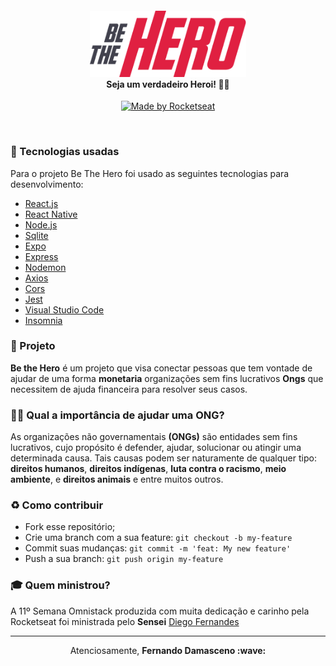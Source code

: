 <h4 align="center">
<img src="mobile/src/assets/logo@3x.png" width="250px" /><br>
 <b>Seja um verdadeiro Heroi!</b> 🦸‍♂️
</h4>
<p align="center">
  <a href="https://rocketseat.com.br">
    <img alt="Made by Rocketseat" src="https://img.shields.io/badge/made%20by-Rocketseat-red">
  </a>
</p>

<br>

### :rocket: Tecnologias usadas
Para o projeto Be The Hero foi usado as seguintes tecnologias para desenvolvimento:
- [React.js](https://pt-br.reactjs.org/)
- [React Native](https://reactnative.dev/)
- [Node.js](https://nodejs.org/en/)
- [Sqlite](https://www.sqlite.org/)
- [Expo](https://expo.io/)
- [Express](https://expressjs.com/pt-br/)
- [Nodemon](https://www.npmjs.com/package/nodemon)
- [Axios](https://www.npmjs.com/package/axios)
- [Cors](https://www.npmjs.com/package/cors)
- [Jest](https://www.npmjs.com/package/jest)
- [Visual Studio Code](https://code.visualstudio.com/)
- [Insomnia](https://insomnia.rest/)

### :muscle: Projeto

<b>Be the Hero</b> é um projeto que visa conectar pessoas que tem vontade de ajudar de uma forma <b>monetaria</b> organizações sem fins lucrativos <b>Ongs</b> que necessitem de ajuda financeira para resolver seus casos.  

### 🦸‍♂️ Qual a importância de ajudar uma ONG? <br>
As organizações não governamentais <b>(ONGs)</b> são entidades sem fins lucrativos, cujo propósito é defender, ajudar, solucionar ou atingir uma determinada causa. Tais causas podem ser naturamente de qualquer tipo: <b>direitos humanos</b>, <b>direitos indígenas</b>, <b>luta contra o racismo</b>, <b>meio ambiente</b>, e <b>direitos animais</b> e entre muitos outros.

### :recycle: Como contribuir

- Fork esse repositório;
- Crie uma branch com a sua feature: `git checkout -b my-feature`
- Commit suas mudanças: `git commit -m 'feat: My new feature'`
- Push a sua branch: `git push origin my-feature`

### :mortar_board: Quem ministrou?

A 11º Semana Omnistack produzida com muita dedicação e carinho pela Rocketseat foi ministrada pelo <b>Sensei</b> [Diego Fernandes](https://github.com/diego3g)

---

<p align="center">Atenciosamente, <strong>Fernando Damasceno :wave: </p>
